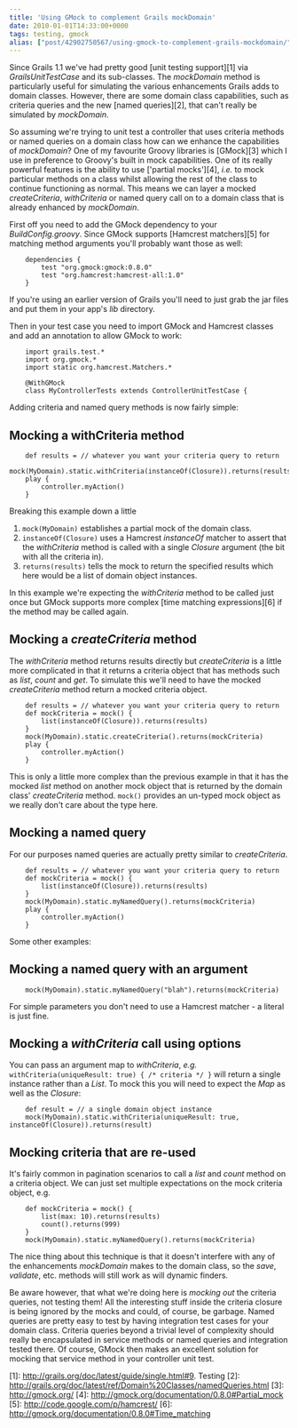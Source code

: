 ```yaml
---
title: 'Using GMock to complement Grails mockDomain'
date: 2010-01-01T14:33:00+0000
tags: testing, gmock
alias: ["post/42902750567/using-gmock-to-complement-grails-mockdomain/"]
---
```


Since Grails 1.1 we've had pretty good [unit testing support][1] via _GrailsUnitTestCase_ and its sub-classes. The _mockDomain_ method is particularly useful for simulating the various enhancements Grails adds to domain classes. However, there are some domain class capabilities, such as criteria queries and the new [named queries][2], that can't really be simulated by _mockDomain_.

<!-- more -->

So assuming we're trying to unit test a controller that uses criteria methods or named queries on a domain class how can we enhance the capabilities of _mockDomain_? One of my favourite Groovy libraries is [GMock][3] which I use in preference to Groovy's built in mock capabilities. One of its really powerful features is the ability to use ['partial mocks'][4], _i.e._ to mock particular methods on a class whilst allowing the rest of the class to continue functioning as normal. This means we can layer a mocked _createCriteria_, _withCriteria_ or named query call on to a domain class that is already enhanced by _mockDomain_.

First off you need to add the GMock dependency to your _BuildConfig.groovy_. Since GMock supports [Hamcrest matchers][5] for matching method arguments you'll probably want those as well:

        dependencies {
            test "org.gmock:gmock:0.8.0"
            test "org.hamcrest:hamcrest-all:1.0"
        }

If you're using an earlier version of Grails you'll need to just grab the jar files and put them in your app's _lib_ directory.

Then in your test case you need to import GMock and Hamcrest classes and add an annotation to allow GMock to work:

        import grails.test.*
        import org.gmock.*
        import static org.hamcrest.Matchers.*

        @WithGMock
        class MyControllerTests extends ControllerUnitTestCase {

Adding criteria and named query methods is now fairly simple:

## Mocking a withCriteria method

        def results = // whatever you want your criteria query to return
        mock(MyDomain).static.withCriteria(instanceOf(Closure)).returns(results)
        play {
            controller.myAction()
        }

Breaking this example down a little

1. `mock(MyDomain)` establishes a partial mock of the domain class.
2. `instanceOf(Closure)` uses a Hamcrest _instanceOf_ matcher to assert that the _withCriteria_ method is called with a single _Closure_ argument (the bit with all the criteria in).
3. `returns(results)` tells the mock to return the specified results which here would be a list of domain object instances.

In this example we're expecting the _withCriteria_ method to be called just once but GMock supports more complex [time matching expressions][6] if the method may be called again.

## Mocking a _createCriteria_ method

The _withCriteria_ method returns results directly but _createCriteria_ is a little more complicated in that it returns a criteria object that has methods such as _list_, _count_ and _get_. To simulate this we'll need to have the mocked _createCriteria_ method return a mocked criteria object.

        def results = // whatever you want your criteria query to return
        def mockCriteria = mock() {
            list(instanceOf(Closure)).returns(results)
        }
        mock(MyDomain).static.createCriteria().returns(mockCriteria)
        play {
            controller.myAction()
        }

This is only a little more complex than the previous example in that it has the mocked _list_ method on another mock object that is returned by the domain class' _createCriteria_ method. `mock()` provides an un-typed mock object as we really don't care about the type here.

## Mocking a named query

For our purposes named queries are actually pretty similar to _createCriteria_.

        def results = // whatever you want your criteria query to return
        def mockCriteria = mock() {
            list(instanceOf(Closure)).returns(results)
        }
        mock(MyDomain).static.myNamedQuery().returns(mockCriteria)
        play {
            controller.myAction()
        }

Some other examples:

## Mocking a named query with an argument

        mock(MyDomain).static.myNamedQuery("blah").returns(mockCriteria)

For simple parameters you don't need to use a Hamcrest matcher - a literal is just fine.

## Mocking a _withCriteria_ call using options

You can pass an argument map to _withCriteria_, _e.g._ `withCriteria(uniqueResult: true) { /* criteria */ }` will return a single instance rather than a _List_. To mock this you will need to expect the _Map_ as well as the _Closure_:

        def result = // a single domain object instance
        mock(MyDomain).static.withCriteria(uniqueResult: true, instanceOf(Closure)).returns(result)

## Mocking criteria that are re-used

It's fairly common in pagination scenarios to call a _list_ and _count_ method on a criteria object. We can just set multiple expectations on the mock criteria object, e.g.

        def mockCriteria = mock() {
            list(max: 10).returns(results)
            count().returns(999)
        }
        mock(MyDomain).static.myNamedQuery().returns(mockCriteria)

The nice thing about this technique is that it doesn't interfere with any of the enhancements _mockDomain_ makes to the domain class, so the _save_, _validate_, etc. methods will still work as will dynamic finders.

Be aware however, that what we're doing here is _mocking out_ the criteria queries, not testing them! All the interesting stuff inside the criteria closure is being ignored by the mocks and could, of course, be garbage. Named queries are pretty easy to test by having integration test cases for your domain class. Criteria queries beyond a trivial level of complexity should really be encapsulated in service methods or named queries and integration tested there. Of course, GMock then makes an excellent solution for mocking that service method in your controller unit test.

[1]: http://grails.org/doc/latest/guide/single.html#9. Testing
[2]: http://grails.org/doc/latest/ref/Domain%20Classes/namedQueries.html
[3]: http://gmock.org/
[4]: http://gmock.org/documentation/0.8.0#Partial_mock
[5]: http://code.google.com/p/hamcrest/
[6]: http://gmock.org/documentation/0.8.0#Time_matching

